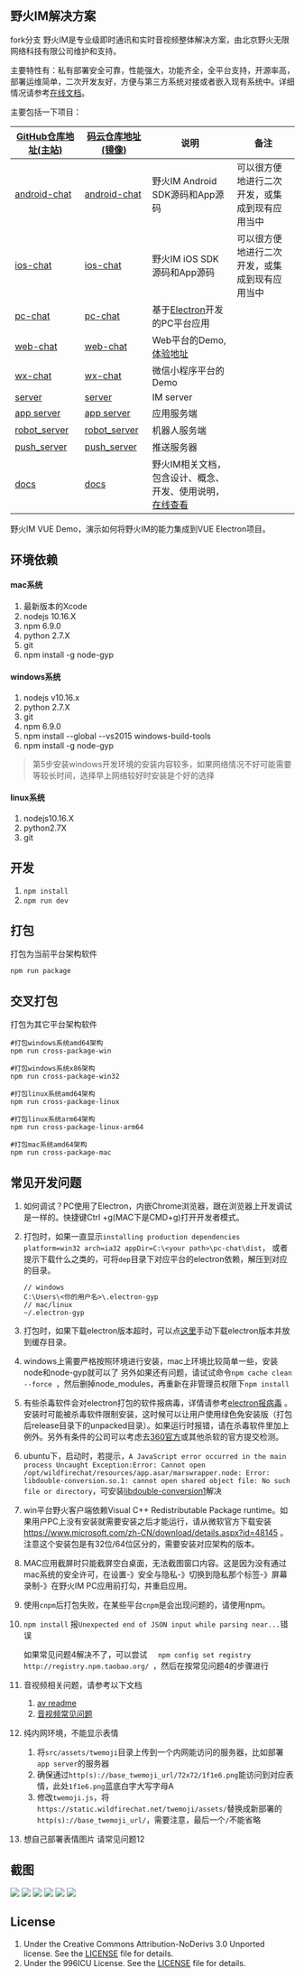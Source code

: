 ## 野火IM解决方案
fork分支
野火IM是专业级即时通讯和实时音视频整体解决方案，由北京野火无限网络科技有限公司维护和支持。

主要特性有：私有部署安全可靠，性能强大，功能齐全，全平台支持，开源率高，部署运维简单，二次开发友好，方便与第三方系统对接或者嵌入现有系统中。详细情况请参考[在线文档](https://docs.wildfirechat.cn)。

主要包括一下项目：

| [GitHub仓库地址(主站)](https://github.com/wildfirechat)      | [码云仓库地址(镜像)](https://gitee.com/wfchat)        | 说明                                                                                      | 备注                                           |
| ------------------------------------------------------------ | ----------------------------------------------------- | ----------------------------------------------------------------------------------------- | ---------------------------------------------- |
| [android-chat](https://github.com/wildfirechat/android-chat) | [android-chat](https://gitee.com/wfchat/android-chat) | 野火IM Android SDK源码和App源码                                                           | 可以很方便地进行二次开发，或集成到现有应用当中 |
| [ios-chat](https://github.com/wildfirechat/ios-chat)         | [ios-chat](https://gitee.com/wfchat/ios-chat)         | 野火IM iOS SDK源码和App源码                                                               | 可以很方便地进行二次开发，或集成到现有应用当中 |
| [pc-chat](https://github.com/wildfirechat/pc-chat)           | [pc-chat](https://gitee.com/wfchat/pc-chat)           | 基于[Electron](https://electronjs.org/)开发的PC平台应用                                   |                                                |
| [web-chat](https://github.com/wildfirechat/web-chat)         | [web-chat](https://gitee.com/wfchat/web-chat)         | Web平台的Demo, [体验地址](http://web.wildfirechat.cn)                                     |                                                |
| [wx-chat](https://github.com/wildfirechat/wx-chat)           | [wx-chat](https://gitee.com/wfchat/wx-chat)           | 微信小程序平台的Demo                                                                      |                                                |
| [server](https://github.com/wildfirechat/server)             | [server](https://gitee.com/wfchat/server)             | IM server                                                                                 |                                                |
| [app server](https://github.com/wildfirechat/app_server)     | [app server](https://gitee.com/wfchat/app_server)     | 应用服务端                                                                                |                                                |
| [robot_server](https://github.com/wildfirechat/robot_server) | [robot_server](https://gitee.com/wfchat/robot_server) | 机器人服务端                                                                              |                                                |
| [push_server](https://github.com/wildfirechat/push_server)   | [push_server](https://gitee.com/wfchat/push_server)   | 推送服务器                                                                                |                                                |
| [docs](https://github.com/wildfirechat/docs)                 | [docs](https://gitee.com/wfchat/docs)                 | 野火IM相关文档，包含设计、概念、开发、使用说明，[在线查看](https://docs.wildfirechat.cn/) |                                                |  |


野火IM VUE Demo，演示如何将野火IM的能力集成到VUE Electron项目。

## 环境依赖
#### mac系统
1. 最新版本的Xcode
2. nodejs 10.16.X
3. npm 6.9.0
4. python 2.7.X
5. git
6. npm install -g node-gyp

#### windows系统
1. nodejs v10.16.x
2. python 2.7.X
3. git
4. npm 6.9.0
5. npm install --global --vs2015 windows-build-tools
6. npm install -g node-gyp
> 第5步安装windows开发环境的安装内容较多，如果网络情况不好可能需要等较长时间，选择早上网络较好时安装是个好的选择

#### linux系统
1. nodejs10.16.X
2. python2.7X
3. git

## 开发
1. ```npm install```
2. ```npm run dev```

## 打包
打包为当前平台架构软件
```
npm run package
```

## 交叉打包
打包为其它平台架构软件
```
#打包windows系统amd64架构
npm run cross-package-win

#打包windows系统x86架构
npm run cross-package-win32

#打包linux系统amd64架构
npm run cross-package-linux

#打包linux系统arm64架构
npm run cross-package-linux-arm64

#打包mac系统amd64架构
npm run cross-package-mac
```

## 常见开发问题
1. 如何调试？PC使用了Electron，内嵌Chrome浏览器，跟在浏览器上开发调试是一样的。快捷键Ctrl
+g(MAC下是CMD+g)打开开发者模式。

2. 打包时，如果一直显示```installing production dependencies  platform=win32 arch=ia32 appDir=C:\<your path>\pc-chat\dist```，
   或者提示下载什么之类的，可将```dep```目录下对应平台的electron依赖，解压到对应的目录。
   ```
   // windows
   C:\Users\<你的用户名>\.electron-gyp
   // mac/linux
   ~/.electron-gyp
    ```
3. 打包时，如果下载electron版本超时，可以点[这里](./electron)手动下载electron版本并放到缓存目录。

4. windows上需要严格按照环境进行安装，mac上环境比较简单一些，安装node和node-gyp就可以了
    另外如果还有问题，请试试命令```npm cache clean --force ```，然后删掉node_modules，再重新在非管理员权限下```npm install```

5. 有些杀毒软件会对electron打包的软件报病毒，详情请参考[electron报病毒](https://www.baidu.com/s?wd=electron%20360%E6%8A%A5%E7%97%85%E6%AF%92&pn=0&oq=electron%20360%E6%8A%A5%E7%97%85%E6%AF%92&tn=84053098_3_dg&ie=utf-8&rsv_pq=ec2a876200198701&rsv_t=e981739vB2ZMksgGv8ZOV%2Fb4WIhJDXXzLTfMv24NmIN0itMzRiGjMNnh1qARt19Uzf1s%2FA) 。安装时可能被杀毒软件限制安装，这时候可以让用户使用绿色免安装版（打包后release目录下的unpacked目录）。如果运行时报错，请在杀毒软件里加上例外。另外有条件的公司可以考虑去[360官方](https://open.soft.360.cn)或其他杀软的官方提交检测。

6. ubuntu下，启动时，若提示，```A JavaScript error occurred in the main process Uncaught Exception:Error: Cannot open /opt/wildfirechat/resources/app.asar/marswrapper.node: Error: libdouble-conversion.so.1: cannot open shared object file: No such file or directory```，可安装[libdouble-conversion1](https://packages.debian.org/buster/libdouble-conversion1)解决

7. win平台野火客户端依赖Visual C++ Redistributable Package runtime。如果用户PC上没有安装就需要安装之后才能运行，请从微软官方下载安装
https://www.microsoft.com/zh-CN/download/details.aspx?id=48145 。注意这个安装包是有32位/64位区分的，需要安装对应架构的版本。

8. MAC应用截屏时只能截屏空白桌面，无法截图窗口内容。这是因为没有通过mac系统的安全许可，在设置-》安全与隐私-》切换到隐私那个标签-》屏幕录制-》在野火IM PC应用前打勾，并重启应用。

9. 使用```cnpm```后打包失败，在某些平台```cnpm```是会出现问题的，请使用npm。

10. ```npm install``` 报```Unexpected end of JSON input while parsing near...```错误

    如果常见问题4解决不了，可以尝试```　 npm config set registry http://registry.npm.taobao.org/ ```，然后在按常见问题4的步骤进行

11. 音视频相关问题，请参考以下文档
    1. [av readme](src/js/wfc/av/internal/README.MD)
    2. [音视频常见问题](https://docs.wildfirechat.cn/faq/webrtc.html?h=webrtc)

12. 纯内网环境，不能显示表情
    1. 将```src/assets/twemoji```目录上传到一个内网能访问的服务器，比如部署```app server```的服务器
    2. 确保通过```http(s)://base_twemoji_url/72x72/1f1e6.png```能访问到对应表情，此处```1f1e6.png```蓝底白字大写字母A
    3. 修改```twemoji.js```，将```https://static.wildfirechat.net/twemoji/assets/```替换成新部署的```http(s)://base_twemoji_url/```，需要注意，最后一个```/```不能省略

13. 想自己部署表情图片
    请常见问题12


## 截图
![](./image/contact.png)
![](./image/group-conversation-info.png)
![](./image/home.png)
![](./image/picker-user.png)
![](./image/quote.png)
![](./image/sticker.png)


## License

1. Under the Creative Commons Attribution-NoDerivs 3.0 Unported license. See the [LICENSE](https://github.com/wildfirechat/vue-chat/blob/master/LICENSE) file for details.
2. Under the 996ICU License. See the [LICENSE](https://github.com/996icu/996.ICU/blob/master/LICENSE) file for details.
